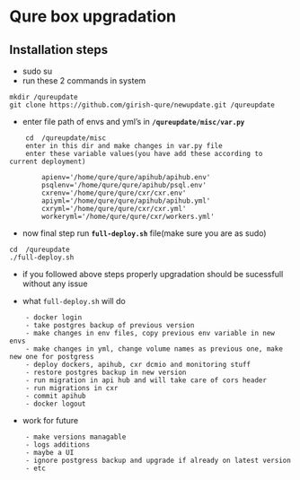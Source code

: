 # Qure box upgradation
## Installation steps

- sudo su 
- run these 2 commands in system
```
mkdir /qureupdate 
git clone https://github.com/girish-qure/newupdate.git /qureupdate
```
- enter file path of envs and yml’s in **`/qureupdate/misc/var.py`**
```
    cd  /qureupdate/misc
    enter in this dir and make changes in var.py file
    enter these variable values(you have add these according to current deployment)

        apienv='/home/qure/qure/apihub/apihub.env'
        psqlenv='/home/qure/qure/apihub/psql.env'
        cxrenv='/home/qure/qure/cxr/cxr.env'
        apiyml='/home/qure/qure/apihub/apihub.yml'
        cxryml='/home/qure/qure/cxr/cxr.yml'
        workeryml='/home/qure/qure/cxr/workers.yml'
```
- now final step run **`full-deploy.sh`** file(make sure you are as sudo)
```
cd  /qureupdate
./full-deploy.sh
```
- if you followed above steps properly upgradation should be sucessfull without any issue


- what `full-deploy.sh` will do
```
    - docker login
    - take postgres backup of previous version
    - make changes in env files, copy previous env variable in new envs
    - make changes in yml, change volume names as previous one, make new one for postgress
    - deploy dockers, apihub, cxr dcmio and monitoring stuff
    - restore postgres backup in new version
    - run migration in api hub and will take care of cors header
    - run migrations in cxr
    - commit apihub
    - docker logout
```

- work for future
```
    - make versions managable
    - logs additions
    - maybe a UI
    - ignore postgress backup and upgrade if already on latest version
    - etc
```